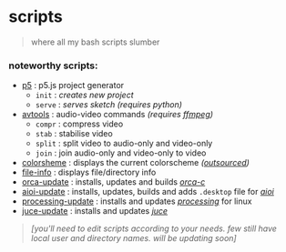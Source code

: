 # scripts
>where all my bash scripts slumber
### noteworthy scripts:
- [p5](p5.sh) : p5.js project generator
	- `init`  : *creates new project*
	- `serve` : *serves sketch (requires python)*
- [avtools](avtools.sh) : audio-video commands *(requires [ffmpeg](https://ffmpeg.org/))*
	- `compr` : compress video
  	- `stab`  : stabilise video
	- `split` : split video to audio-only and video-only
  	- `join`  : join audio-only and video-only to video
- [colorsheme](colorscheme.sh) : displays the current colorscheme *([outsourced](https://crunchbang.org/forums/viewtopic.php?pid=126921%23p126921#p126921))*
- [file-info](file-info.sh) : displays file/directory info
- [orca-update](orca-update.sh) : installs, updates and builds [*orca-c*](https://github.com/hundredrabbits/Orca-c)
- [aioi-update](aioi-update.sh) : installs, updates, builds and adds `.desktop` file for [*aioi*](https://github.com/MAKIO135/aioi)
- [processing-update](processing-update.sh) : installs and updates [*processing*](https://github.com/processing/processing) for linux
- [juce-update](juce-update.sh) : installs and updates [*juce*](https://github.com/juce-framework/JUCE)

>*[you'll need to edit scripts according to your needs. few still have local user and directory names. will be updating soon]*
